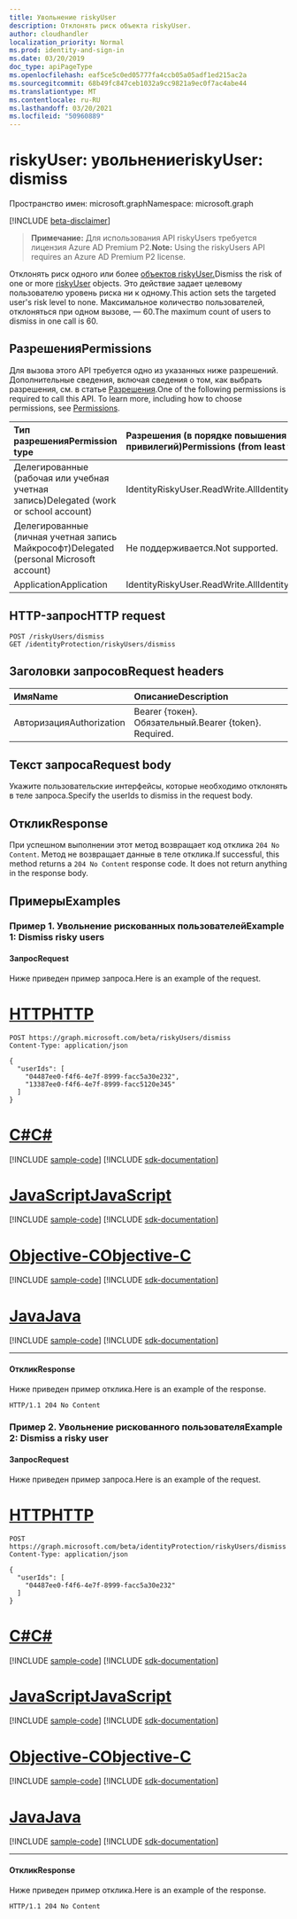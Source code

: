 ```yaml
---
title: Увольнение riskyUser
description: Отклонять риск объекта riskyUser.
author: cloudhandler
localization_priority: Normal
ms.prod: identity-and-sign-in
ms.date: 03/20/2019
doc_type: apiPageType
ms.openlocfilehash: eaf5ce5c0ed05777fa4ccb05a05adf1ed215ac2a
ms.sourcegitcommit: 68b49fc847ceb1032a9cc9821a9ec0f7ac4abe44
ms.translationtype: MT
ms.contentlocale: ru-RU
ms.lasthandoff: 03/20/2021
ms.locfileid: "50960889"
---
```

# <a name="riskyuser-dismiss"></a><span data-ttu-id="b0a6e-103">riskyUser: увольнение</span><span class="sxs-lookup"><span data-stu-id="b0a6e-103">riskyUser: dismiss</span></span>

<span data-ttu-id="b0a6e-104">Пространство имен: microsoft.graph</span><span class="sxs-lookup"><span data-stu-id="b0a6e-104">Namespace: microsoft.graph</span></span>

[!INCLUDE [beta-disclaimer](../../includes/beta-disclaimer.md)]

><span data-ttu-id="b0a6e-105">**Примечание:** Для использования API riskyUsers требуется лицензия Azure AD Premium P2.</span><span class="sxs-lookup"><span data-stu-id="b0a6e-105">**Note:** Using the riskyUsers API requires an Azure AD Premium P2 license.</span></span>

<span data-ttu-id="b0a6e-106">Отклонять риск одного или более [объектов riskyUser.](../resources/riskyuser.md)</span><span class="sxs-lookup"><span data-stu-id="b0a6e-106">Dismiss the risk of one or more [riskyUser](../resources/riskyuser.md) objects.</span></span> <span data-ttu-id="b0a6e-107">Это действие задает целевому пользователю уровень риска ни к одному.</span><span class="sxs-lookup"><span data-stu-id="b0a6e-107">This action sets the targeted user's risk level to none.</span></span> <span data-ttu-id="b0a6e-108">Максимальное количество пользователей, отклоняться при одном вызове, — 60.</span><span class="sxs-lookup"><span data-stu-id="b0a6e-108">The maximum count of users to dismiss in one call is 60.</span></span>

## <a name="permissions"></a><span data-ttu-id="b0a6e-109">Разрешения</span><span class="sxs-lookup"><span data-stu-id="b0a6e-109">Permissions</span></span>
<span data-ttu-id="b0a6e-p102">Для вызова этого API требуется одно из указанных ниже разрешений. Дополнительные сведения, включая сведения о том, как выбрать разрешения, см. в статье [Разрешения](/graph/permissions-reference).</span><span class="sxs-lookup"><span data-stu-id="b0a6e-p102">One of the following permissions is required to call this API. To learn more, including how to choose permissions, see [Permissions](/graph/permissions-reference).</span></span>

|<span data-ttu-id="b0a6e-112">Тип разрешения</span><span class="sxs-lookup"><span data-stu-id="b0a6e-112">Permission type</span></span>      | <span data-ttu-id="b0a6e-113">Разрешения (в порядке повышения привилегий)</span><span class="sxs-lookup"><span data-stu-id="b0a6e-113">Permissions (from least to most privileged)</span></span>              |
|:--------------------|:---------------------------------------------------------|
|<span data-ttu-id="b0a6e-114">Делегированные (рабочая или учебная учетная запись)</span><span class="sxs-lookup"><span data-stu-id="b0a6e-114">Delegated (work or school account)</span></span> | <span data-ttu-id="b0a6e-115">IdentityRiskyUser.ReadWrite.All</span><span class="sxs-lookup"><span data-stu-id="b0a6e-115">IdentityRiskyUser.ReadWrite.All</span></span>    |
|<span data-ttu-id="b0a6e-116">Делегированные (личная учетная запись Майкрософт)</span><span class="sxs-lookup"><span data-stu-id="b0a6e-116">Delegated (personal Microsoft account)</span></span> | <span data-ttu-id="b0a6e-117">Не поддерживается.</span><span class="sxs-lookup"><span data-stu-id="b0a6e-117">Not supported.</span></span>    |
|<span data-ttu-id="b0a6e-118">Application</span><span class="sxs-lookup"><span data-stu-id="b0a6e-118">Application</span></span> | <span data-ttu-id="b0a6e-119">IdentityRiskyUser.ReadWrite.All</span><span class="sxs-lookup"><span data-stu-id="b0a6e-119">IdentityRiskyUser.ReadWrite.All</span></span> |

## <a name="http-request"></a><span data-ttu-id="b0a6e-120">HTTP-запрос</span><span class="sxs-lookup"><span data-stu-id="b0a6e-120">HTTP request</span></span>
<!-- { "blockType": "ignored" } -->
```http
POST /riskyUsers/dismiss
GET /identityProtection/riskyUsers/dismiss
```


## <a name="request-headers"></a><span data-ttu-id="b0a6e-121">Заголовки запросов</span><span class="sxs-lookup"><span data-stu-id="b0a6e-121">Request headers</span></span>
| <span data-ttu-id="b0a6e-122">Имя</span><span class="sxs-lookup"><span data-stu-id="b0a6e-122">Name</span></span>      |<span data-ttu-id="b0a6e-123">Описание</span><span class="sxs-lookup"><span data-stu-id="b0a6e-123">Description</span></span>|
|:----------|:----------|
| <span data-ttu-id="b0a6e-124">Авторизация</span><span class="sxs-lookup"><span data-stu-id="b0a6e-124">Authorization</span></span>  | <span data-ttu-id="b0a6e-p103">Bearer {токен}. Обязательный.</span><span class="sxs-lookup"><span data-stu-id="b0a6e-p103">Bearer {token}. Required.</span></span> |

## <a name="request-body"></a><span data-ttu-id="b0a6e-127">Текст запроса</span><span class="sxs-lookup"><span data-stu-id="b0a6e-127">Request body</span></span>
<span data-ttu-id="b0a6e-128">Укажите пользовательские интерфейсы, которые необходимо отклонять в теле запроса.</span><span class="sxs-lookup"><span data-stu-id="b0a6e-128">Specify the userIds to dismiss in the request body.</span></span>

## <a name="response"></a><span data-ttu-id="b0a6e-129">Отклик</span><span class="sxs-lookup"><span data-stu-id="b0a6e-129">Response</span></span>

<span data-ttu-id="b0a6e-p104">При успешном выполнении этот метод возвращает код отклика `204 No Content`. Метод не возвращает данные в теле отклика.</span><span class="sxs-lookup"><span data-stu-id="b0a6e-p104">If successful, this method returns a `204 No Content` response code. It does not return anything in the response body.</span></span>
## <a name="examples"></a><span data-ttu-id="b0a6e-132">Примеры</span><span class="sxs-lookup"><span data-stu-id="b0a6e-132">Examples</span></span>
### <a name="example-1-dismiss-risky-users"></a><span data-ttu-id="b0a6e-133">Пример 1. Увольнение рискованных пользователей</span><span class="sxs-lookup"><span data-stu-id="b0a6e-133">Example 1: Dismiss risky users</span></span>
#### <a name="request"></a><span data-ttu-id="b0a6e-134">Запрос</span><span class="sxs-lookup"><span data-stu-id="b0a6e-134">Request</span></span>
<span data-ttu-id="b0a6e-135">Ниже приведен пример запроса.</span><span class="sxs-lookup"><span data-stu-id="b0a6e-135">Here is an example of the request.</span></span>

# <a name="http"></a>[<span data-ttu-id="b0a6e-136">HTTP</span><span class="sxs-lookup"><span data-stu-id="b0a6e-136">HTTP</span></span>](#tab/http)
<!-- {
  "blockType": "request",
  "name": "dismiss_riskyuser_1"
}-->
```http
POST https://graph.microsoft.com/beta/riskyUsers/dismiss
Content-Type: application/json

{
  "userIds": [
    "04487ee0-f4f6-4e7f-8999-facc5a30e232",
    "13387ee0-f4f6-4e7f-8999-facc5120e345"
  ]
}
```
# <a name="c"></a>[<span data-ttu-id="b0a6e-137">C#</span><span class="sxs-lookup"><span data-stu-id="b0a6e-137">C#</span></span>](#tab/csharp)
[!INCLUDE [sample-code](../includes/snippets/csharp/dismiss-riskyuser-1-csharp-snippets.md)]
[!INCLUDE [sdk-documentation](../includes/snippets/snippets-sdk-documentation-link.md)]

# <a name="javascript"></a>[<span data-ttu-id="b0a6e-138">JavaScript</span><span class="sxs-lookup"><span data-stu-id="b0a6e-138">JavaScript</span></span>](#tab/javascript)
[!INCLUDE [sample-code](../includes/snippets/javascript/dismiss-riskyuser-1-javascript-snippets.md)]
[!INCLUDE [sdk-documentation](../includes/snippets/snippets-sdk-documentation-link.md)]

# <a name="objective-c"></a>[<span data-ttu-id="b0a6e-139">Objective-C</span><span class="sxs-lookup"><span data-stu-id="b0a6e-139">Objective-C</span></span>](#tab/objc)
[!INCLUDE [sample-code](../includes/snippets/objc/dismiss-riskyuser-1-objc-snippets.md)]
[!INCLUDE [sdk-documentation](../includes/snippets/snippets-sdk-documentation-link.md)]

# <a name="java"></a>[<span data-ttu-id="b0a6e-140">Java</span><span class="sxs-lookup"><span data-stu-id="b0a6e-140">Java</span></span>](#tab/java)
[!INCLUDE [sample-code](../includes/snippets/java/dismiss-riskyuser-1-java-snippets.md)]
[!INCLUDE [sdk-documentation](../includes/snippets/snippets-sdk-documentation-link.md)]

---

#### <a name="response"></a><span data-ttu-id="b0a6e-141">Отклик</span><span class="sxs-lookup"><span data-stu-id="b0a6e-141">Response</span></span>
<span data-ttu-id="b0a6e-142">Ниже приведен пример отклика.</span><span class="sxs-lookup"><span data-stu-id="b0a6e-142">Here is an example of the response.</span></span>
<!-- {
  "blockType": "response",
  "truncated": true
} -->
```http
HTTP/1.1 204 No Content
```

### <a name="example-2-dismiss-a-risky-user"></a><span data-ttu-id="b0a6e-143">Пример 2. Увольнение рискованного пользователя</span><span class="sxs-lookup"><span data-stu-id="b0a6e-143">Example 2: Dismiss a risky user</span></span>
#### <a name="request"></a><span data-ttu-id="b0a6e-144">Запрос</span><span class="sxs-lookup"><span data-stu-id="b0a6e-144">Request</span></span>
<span data-ttu-id="b0a6e-145">Ниже приведен пример запроса.</span><span class="sxs-lookup"><span data-stu-id="b0a6e-145">Here is an example of the request.</span></span>

# <a name="http"></a>[<span data-ttu-id="b0a6e-146">HTTP</span><span class="sxs-lookup"><span data-stu-id="b0a6e-146">HTTP</span></span>](#tab/http)
<!-- {
  "blockType": "request",
  "name": "dismiss_riskyuser_2"
}-->
```http
POST https://graph.microsoft.com/beta/identityProtection/riskyUsers/dismiss
Content-Type: application/json

{
  "userIds": [
    "04487ee0-f4f6-4e7f-8999-facc5a30e232"
  ]
}
```
# <a name="c"></a>[<span data-ttu-id="b0a6e-147">C#</span><span class="sxs-lookup"><span data-stu-id="b0a6e-147">C#</span></span>](#tab/csharp)
[!INCLUDE [sample-code](../includes/snippets/csharp/dismiss-riskyuser-2-csharp-snippets.md)]
[!INCLUDE [sdk-documentation](../includes/snippets/snippets-sdk-documentation-link.md)]

# <a name="javascript"></a>[<span data-ttu-id="b0a6e-148">JavaScript</span><span class="sxs-lookup"><span data-stu-id="b0a6e-148">JavaScript</span></span>](#tab/javascript)
[!INCLUDE [sample-code](../includes/snippets/javascript/dismiss-riskyuser-2-javascript-snippets.md)]
[!INCLUDE [sdk-documentation](../includes/snippets/snippets-sdk-documentation-link.md)]

# <a name="objective-c"></a>[<span data-ttu-id="b0a6e-149">Objective-C</span><span class="sxs-lookup"><span data-stu-id="b0a6e-149">Objective-C</span></span>](#tab/objc)
[!INCLUDE [sample-code](../includes/snippets/objc/dismiss-riskyuser-2-objc-snippets.md)]
[!INCLUDE [sdk-documentation](../includes/snippets/snippets-sdk-documentation-link.md)]

# <a name="java"></a>[<span data-ttu-id="b0a6e-150">Java</span><span class="sxs-lookup"><span data-stu-id="b0a6e-150">Java</span></span>](#tab/java)
[!INCLUDE [sample-code](../includes/snippets/java/dismiss-riskyuser-2-java-snippets.md)]
[!INCLUDE [sdk-documentation](../includes/snippets/snippets-sdk-documentation-link.md)]

---

#### <a name="response"></a><span data-ttu-id="b0a6e-151">Отклик</span><span class="sxs-lookup"><span data-stu-id="b0a6e-151">Response</span></span>
<span data-ttu-id="b0a6e-152">Ниже приведен пример отклика.</span><span class="sxs-lookup"><span data-stu-id="b0a6e-152">Here is an example of the response.</span></span>
<!-- {
  "blockType": "response",
  "truncated": true
} -->
```http
HTTP/1.1 204 No Content
```

<!-- uuid: 8fcb5dbc-d5aa-4681-8e31-b001d5168d79
2015-10-25 14:57:30 UTC -->
<!-- {
  "type": "#page.annotation",
  "description": "Dismiss riskyUsers",
  "keywords": "",
  "section": "documentation",
  "tocPath": "",
  "suppressions": [
  ]
}-->


